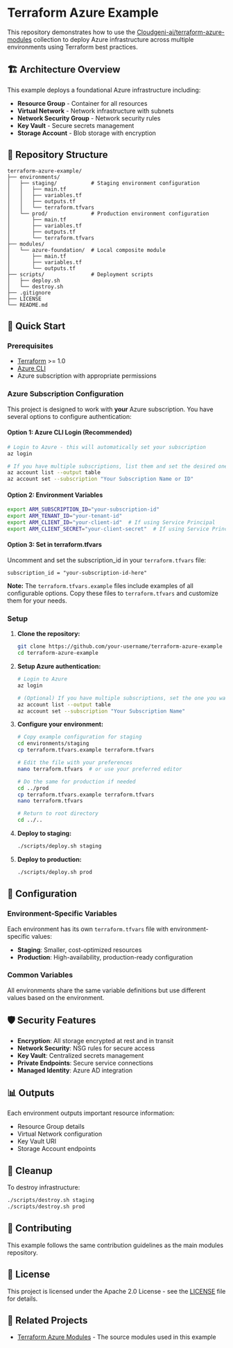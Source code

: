 # Terraform Azure Example

This repository demonstrates how to use the [Cloudgeni-ai/terraform-azure-modules](https://github.com/Cloudgeni-ai/terraform-azure-modules) collection to deploy Azure infrastructure across multiple environments using Terraform best practices.

## 🏗️ Architecture Overview

This example deploys a foundational Azure infrastructure including:

- **Resource Group** - Container for all resources
- **Virtual Network** - Network infrastructure with subnets
- **Network Security Group** - Network security rules
- **Key Vault** - Secure secrets management
- **Storage Account** - Blob storage with encryption

## 📁 Repository Structure

```
terraform-azure-example/
├── environments/
│   ├── staging/           # Staging environment configuration
│   │   ├── main.tf
│   │   ├── variables.tf
│   │   ├── outputs.tf
│   │   └── terraform.tfvars
│   └── prod/              # Production environment configuration
│       ├── main.tf
│       ├── variables.tf
│       ├── outputs.tf
│       └── terraform.tfvars
├── modules/
│   └── azure-foundation/  # Local composite module
│       ├── main.tf
│       ├── variables.tf
│       └── outputs.tf
├── scripts/               # Deployment scripts
│   ├── deploy.sh
│   └── destroy.sh
├── .gitignore
├── LICENSE
└── README.md
```

## 🚀 Quick Start

### Prerequisites

- [Terraform](https://www.terraform.io/downloads.html) >= 1.0
- [Azure CLI](https://docs.microsoft.com/en-us/cli/azure/install-azure-cli)
- Azure subscription with appropriate permissions

### Azure Subscription Configuration

This project is designed to work with **your** Azure subscription. You have several options to configure authentication:

#### Option 1: Azure CLI Login (Recommended)
```bash
# Login to Azure - this will automatically set your subscription
az login

# If you have multiple subscriptions, list them and set the desired one
az account list --output table
az account set --subscription "Your Subscription Name or ID"
```

#### Option 2: Environment Variables
```bash
export ARM_SUBSCRIPTION_ID="your-subscription-id"
export ARM_TENANT_ID="your-tenant-id"
export ARM_CLIENT_ID="your-client-id"  # If using Service Principal
export ARM_CLIENT_SECRET="your-client-secret"  # If using Service Principal
```

#### Option 3: Set in terraform.tfvars
Uncomment and set the subscription_id in your `terraform.tfvars` file:
```hcl
subscription_id = "your-subscription-id-here"
```

**Note:** The `terraform.tfvars.example` files include examples of all configurable options. Copy these files to `terraform.tfvars` and customize them for your needs.

### Setup

1. **Clone the repository:**
   ```bash
   git clone https://github.com/your-username/terraform-azure-example
   cd terraform-azure-example
   ```

2. **Setup Azure authentication:**
   ```bash
   # Login to Azure
   az login
   
   # (Optional) If you have multiple subscriptions, set the one you want to use:
   az account list --output table
   az account set --subscription "Your Subscription Name"
   ```

3. **Configure your environment:**
   ```bash
   # Copy example configuration for staging
   cd environments/staging
   cp terraform.tfvars.example terraform.tfvars
   
   # Edit the file with your preferences
   nano terraform.tfvars  # or use your preferred editor
   
   # Do the same for production if needed
   cd ../prod
   cp terraform.tfvars.example terraform.tfvars
   nano terraform.tfvars
   
   # Return to root directory
   cd ../..
   ```

4. **Deploy to staging:**
   ```bash
   ./scripts/deploy.sh staging
   ```

5. **Deploy to production:**
   ```bash
   ./scripts/deploy.sh prod
   ```

## 🔧 Configuration

### Environment-Specific Variables

Each environment has its own `terraform.tfvars` file with environment-specific values:

- **Staging**: Smaller, cost-optimized resources
- **Production**: High-availability, production-ready configuration

### Common Variables

All environments share the same variable definitions but use different values based on the environment.

## 🛡️ Security Features

- **Encryption**: All storage encrypted at rest and in transit
- **Network Security**: NSG rules for secure access
- **Key Vault**: Centralized secrets management
- **Private Endpoints**: Secure service connections
- **Managed Identity**: Azure AD integration

## 📊 Outputs

Each environment outputs important resource information:

- Resource Group details
- Virtual Network configuration
- Key Vault URI
- Storage Account endpoints

## 🧹 Cleanup

To destroy infrastructure:

```bash
./scripts/destroy.sh staging
./scripts/destroy.sh prod
```

## 🤝 Contributing

This example follows the same contribution guidelines as the main modules repository.

## 📄 License

This project is licensed under the Apache 2.0 License - see the [LICENSE](LICENSE) file for details.

## 🔗 Related Projects

- [Terraform Azure Modules](https://github.com/Cloudgeni-ai/terraform-azure-modules) - The source modules used in this example
